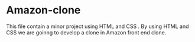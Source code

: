 # Amazon-clone
This file contain a minor project using HTML and CSS . By using HTML and CSS we are goinng to develop a clone in Amazon front end clone.
